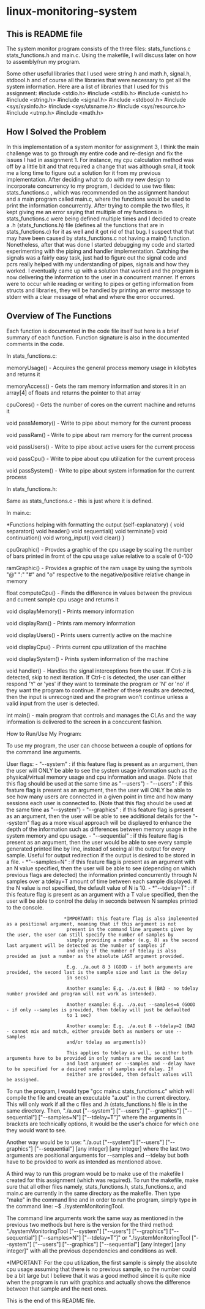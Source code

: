 # linux-monitoring-system

## This is README file

The system monitor program consists of the three files: stats_functions.c stats_functions.h and main.c. Using the makefile, I will discuss later on how to assembly/run my program.

Some other useful libraries that I used were string.h and math.h, signal.h, stdbool.h and of course all the libraries that were necessary to get all the system information. Here are a list of libraries that I used for this assignment: #include <stdio.h> #include <stdlib.h> #include <unistd.h> #include <string.h> #include <signal.h> #include <stdbool.h> #include <sys/sysinfo.h> #include <sys/utsname.h> #include <sys/resource.h> #include <utmp.h> #include <math.h>

## How I Solved the Problem

In this implementation of a system monitor for assignment 3, I think the main challenge was to go through my entire code and re-design and fix the issues I had in assignment 1. For instance, my cpu calculation method was off by a little bit and that required a change that was although small, it took me a long time to figure out a solution for it from my previous implementation. After deciding what to do with my new design to incorporate concurrency to my program, I decided to use two files: stats_functions.c , which was recommended on the assignment handout and a main program called main.c, where the functions would be used to print the information concurrently. After trying to compile the two files, it kept giving me an error saying that multiple of my functions in stats_functions.c were being defined multiple times and I decided to create a .h (stats_functions.h) file (defines all the functions that are in stats_functions.c) for it as well and it got rid of that bug. I suspect that that may have been caused by stats_functions.c not having a main() function. Nonetheless, after that was done I started debugging my code and started experimenting with the piping and handler implementation. Catching the signals was a fairly easy task, just had to figure out the signal code and pcrs really helped with my understanding of pipes, signals and how they worked. I eventually came up with a solution that worked and the program is now delivering the information to the user in a concurrent manner. If errors were to occur while reading or writing to pipes or getting information from structs and libraries, they will be handled by printing an error message to stderr with a clear message of what and where the error occurred.

## Overview of The Functions

Each function is documented in the code file itself but here is a brief summary of each function. Function signature is also in the documented comments in the code.

In stats_functions.c:

memoryUsage() - Acquires the general process memory usage in kilobytes and returns it

memoryAccess() - Gets the ram memory information and stores it in an array[4] of floats and returns the pointer to that array

cpuCores() - Gets the number of cores on the current machine and returns it

void passMemory() - Write to pipe about memory for the current process

void passRam() - Write to pipe about ram memory for the current process

void passUsers() - Write to pipe about active users for the current process

void passCpu() - Write to pipe about cpu utilization for the current process

void passSystem() - Write to pipe about system information for the current process

In stats_functions.h:

Same as stats_functions.c - this is just where it is defined.

In main.c:

*Functions helping with formatting the output (self-explanatory) { void separator() void header() void sequential() void terminate() void continuation() void wrong_input() void clear() }

cpuGraphic() - Provdes a graphic of the cpu usage by scaling the number of bars printed in fromt of the cpu usage value relative to a scale of 0-100

ramGraphic() - Provides a graphic of the ram usage by using the symbols "@" ":" "#" and "o" respective to the negative/positive relative change in memory

float computeCpu() - Finds the difference in values between the previous and current sample cpu usage and returns it

void displayMemory() - Prints memory information

void displayRam() - Prints ram memory information

void displayUsers() - Prints users currently active on the machine

void displayCpu() - Prints current cpu utilization of the machine

void displaySystem() - Prints system information of the machine

void handler() - Handles the signal interceptions from the user. If Ctrl-z is detected, skip to next iteration. If Ctrl-c is detected, the user can either respond 'Y' or 'yes' if they want to terminate the program or 'N' or 'no' if they want the program to continue. If neither of these results are detected, then the input is unrecognized and the program won't continue unless a valid input from the user is detected.

int main() - main program that controls and manages the CLAs and the way information is delivered to the screen in a conccurent fashion.

How to Run/Use My Program:

To use my program, the user can choose between a couple of options for the command line arguments.

User flags: - "--system" : if this feature flag is present as an argument, then the user will ONLY be able to see the system usage information such as the physical/virtual memory usage and cpu information and usage. (Note that this flag should be used at the same time as "--users") - "--users" : if this feature flag is present as an argument, then the user will ONLY be able to see how many users are connected in a given point in time and how many sessions each user is connected to. (Note that this flag should be used at the same time as "--system") - "--graphics" : if this feature flag is present as an argument, then the user will be able to see additional details for the "--system" flag as a more visual approach will be displayed to enhance the depth of the information such as differences between memory usage in the system memory and cpu usage. - "--sequential" : if this feature flag is present as an argument, then the user would be able to see every sample generated printed line by line, instead of seeing all the output for every sample. Useful for output redirection if the output is desired to be stored in a file. - *"--samples=N" : if this feature flag is present as an argument with an N value specified, then the user will be able to see (depending on which previous flags are detected) the information printed concurrently through N samples over a tdelay=T amount of time between each sample displayed. If the N value is not specified, the default value of N is 10. - *"--tdelay=T" : if this feature flag is present as an argument with a T value specified, then the user will be able to control the delay in seconds between N samples printed to the console.

                         *IMPORTANT: this feature flag is also implemented as a positional argument, meaning that if this argument is not 
                          present in the command line arguments given by the user, the user can still specify the number of samples by 
                          simply providing a number (e.g. 8) as the second last argument will be detected as the number of samples if 
                          and only if the number of tdelay is also provided as just a number as the absolute LAST argument provided.

                          E.g. ./a.out 8 3 (GOOD - if both arguments are provided, the second last is the sample size and last is the delay
                          in secs)

                          Another example: E.g. ./a.out 8 (BAD - no tdelay number provided and program will not work as intended).

                          Another example: E.g. ./a.out --samples=4 (GOOD - if only --samples is provided, then tdelay will just be defaulted 
                          to 1 sec)

                          Another example: E.g. ./a.out 8 --tdelay=2 (BAD - cannot mix and match, either provide both as numbers or use --samples 
                          and/or tdelay as argument(s))

                          This applies to tdelay as well, so either both arguments have to be provided in only numbers are the second last 
                          and last argument or --samples and --delay have to be specified for a desired number of samples and delay. If 
                          neither are provided, then default values will be assigned.
                          
To run the program, I would type "gcc main.c stats_functions.c" which will compile the file and create an executable "a.out" in the current directory. This will only work if all the c files and .h (stats_functions.h) file is in the same directory. Then, "./a.out ["--system"] ["--users"] ["--graphics"] ["--sequential"] ["--samples=N"] ["--tdelay=T"]" where the arguments in brackets are technically options, it would be the user's choice for which one they would want to see.

Another way would be to use: "./a.out ["--system"] ["--users"] ["--graphics"] ["--sequential"] [any integer] [any integer] where the last two arguments are positional arguments for --samples and --tdelay but both have to be provided to work as intended as mentioned above.

A third way to run this program would be to make use of the makefile I created for this assignment (which was required). To run the makefile, make sure that all other files namely, stats_functions.h, stats_functions.c, and main.c are currently in the same directory as the makefile. Then type "make" in the command line and in order to run the program, simply type in the command line: ~$ ./systemMonitoringTool.

The command line arguments work the same way as mentioned in the previous two methods but here is the version for the third method: "./systemMonitoringTool ["--system"] ["--users"] ["--graphics"] ["--sequential"] ["--samples=N"] ["--tdelay=T"]" or "./systemMonitoringTool ["--system"] ["--users"] ["--graphics"] ["--sequential"] [any integer] [any integer]" with all the previous dependencies and conditions as well.

*IMPORTANT: For the cpu utilization, the first sample is simply the absolute cpu usage assuming that there is no previous sample, so the number could be a bit large but I believe that it was a good method since it is quite nice when the program is run with graphics and actually shows the difference between that sample and the next ones.

This is the end of this README file.
